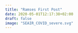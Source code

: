 ```yaml
---
title: "Ramses First Post"
date: 2020-05-01T12:17:38+02:00
draft: false
image: "SEAIR_COVID_severe.svg"
---
```



